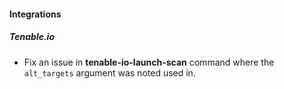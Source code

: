#### Integrations
##### Tenable.io
- Fix an issue in **tenable-io-launch-scan** command where the `alt_targets` argument was noted used in.
